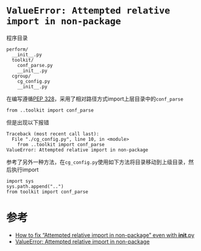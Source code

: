 

# `ValueError: Attempted relative import in non-package`

程序目录

```
perform/
  __init__.py
  toolkit/
    conf_parse.py
    __init__.py
  cgroup/
    cg_config.py
    __init__.py
```

在编写遵循[PEP 328](https://www.python.org/dev/peps/pep-0328/)，采用了相对路径方式import上层目录中的`conf_parse`

```
from ..toolkit import conf_parse
```

但是出现以下报错

```
Traceback (most recent call last):
  File "./cg_config.py", line 10, in <module>
    from ..toolkit import conf_parse
ValueError: Attempted relative import in non-package
```

参考了另外一种方法，在`cg_config.py`使用如下方法将目录移动到上级目录，然后执行import

```
import sys
sys.path.append("..")
from toolkit import conf_parse
```

# 参考

* [How to fix “Attempted relative import in non-package” even with __init__.py](http://stackoverflow.com/questions/11536764/how-to-fix-attempted-relative-import-in-non-package-even-with-init-py)
* [ValueError: Attempted relative import in non-package](http://www.cnblogs.com/DjangoBlog/p/3518887.html)